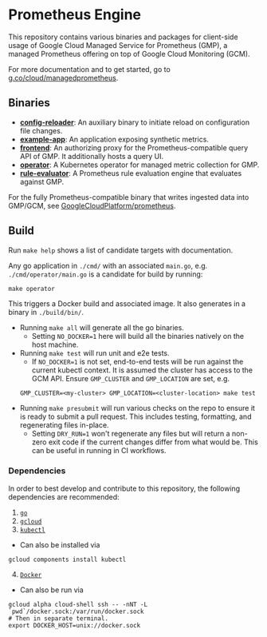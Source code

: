 # Prometheus Engine

This repository contains various binaries and packages for client-side usage
of Google Cloud Managed Service for Prometheus (GMP), a managed Prometheus offering on top
of Google Cloud Monitoring (GCM).

For more documentation and to get started, go to [g.co/cloud/managedprometheus](https://g.co/cloud/managedprometheus).

## Binaries

* **[config-reloader](cmd/config-reloader)**: An auxiliary binary to initiate reload on configuration file changes.
* **[example-app](cmd/example-app)**: An application exposing synthetic metrics.
* **[frontend](cmd/frontend)**: An authorizing proxy for the Prometheus-compatible query API of GMP. It additionally hosts a query UI.
* **[operator](cmd/operator)**: A Kubernetes operator for managed metric collection for GMP.
* **[rule-evaluator](cmd/rule-evaluator)**: A Prometheus rule evaluation engine that evaluates against GMP.

For the fully Prometheus-compatible binary that writes ingested data into GMP/GCM,
see [GoogleCloudPlatform/prometheus](https://github.com/GoogleCloudPlatform/prometheus).

## Build
Run `make help` shows a list of candidate targets with documentation.

Any go application in `./cmd/` with an associated `main.go`, e.g. `./cmd/operator/main.go`
is a candidate for build by running:
```
make operator
```
This triggers a Docker build and associated image. It also generates in a binary in `./build/bin/`.

- Running `make all` will generate all the go binaries.
  - Setting `NO_DOCKER=1` here will build all the binaries natively on the host machine.
- Running `make test` will run unit and e2e tests.
  - If `NO_DOCKER=1` is not set, end-to-end tests will be run against the current
  kubectl context. It is assumed the cluster has access to the GCM API.
  Ensure `GMP_CLUSTER` and `GMP_LOCATION` are set, e.g.
  ```
  GMP_CLUSTER=<my-cluster> GMP_LOCATION=<cluster-location> make test
  ```
- Running `make presubmit` will run various checks on the repo to ensure it is
ready to submit a pull request. This includes testing, formatting,
and regenerating files in-place.
  - Setting `DRY_RUN=1` won't regenerate any files but will return a
  non-zero exit code if the current changes differ from what would be. This
  can be useful in running in CI workflows.

### Dependencies
In order to best develop and contribute to this repository, the following dependencies are
recommended:
1. [`go`](https://golang.org/doc/install)
2. [`gcloud`](https://cloud.google.com/sdk/docs/install)
3. [`kubectl`](https://kubernetes.io/docs/tasks/tools/)
  - Can also be installed via
  ```
  gcloud components install kubectl
  ```
4. [`Docker`](https://docs.docker.com/get-docker/)
  - Can also be run via
  ```
  gcloud alpha cloud-shell ssh -- -nNT -L `pwd`/docker.sock:/var/run/docker.sock
  # Then in separate terminal.
  export DOCKER_HOST=unix://docker.sock
  ```
